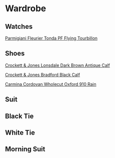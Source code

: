 # Wardrobe

## Watches

[Parmigiani Fleurier Tonda PF Flying Tourbillon](https://www.parmigiani.com/en/watches/tonda-pf-flying-tourbillon-platinum-blue/)

## Shoes

[Crockett & Jones Lonsdale Dark Brown Antique Calf](https://eu.crockettandjones.com/collections/lonsdale/products/lonsdale-darkbrown-calf)

[Crockett & Jones Bradford Black Calf](https://eu.crockettandjones.com/collections/mens-derbys-collection/products/bradford-black-calf-g)

[Carmina Cordovan Wholecut Oxford 910 Rain](https://www.carminashoemaker.com/se/en/oxford-cordovan-black-910)

## Suit

## Black Tie

## White Tie

## Morning Suit
